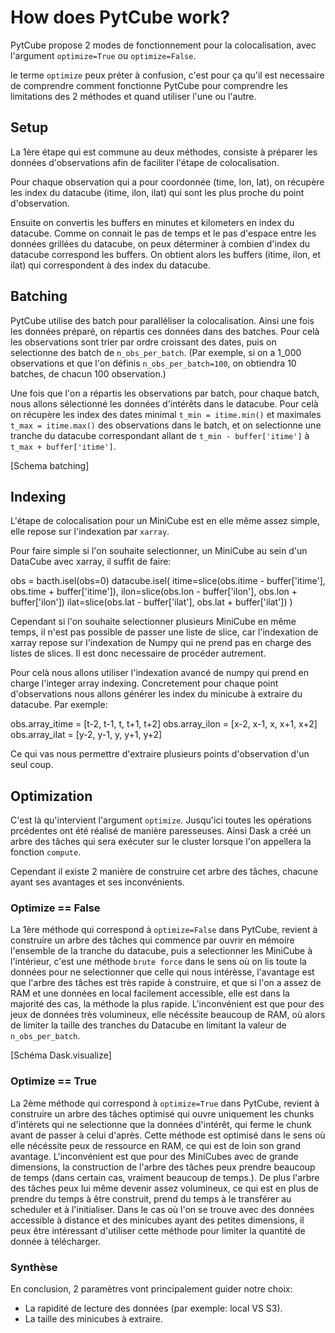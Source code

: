 # How does PytCube work?

PytCube propose 2 modes de fonctionnement pour la colocalisation, avec l'argument `optimize=True` ou `optimize=False`. 

le terme `optimize` peux préter à confusion, c'est pour ça qu'il est necessaire de comprendre comment fonctionne PytCube pour comprendre les limitations des 2 méthodes et quand utiliser l'une ou l'autre. 

## Setup

La 1ère étape qui est commune au deux méthodes, consiste à préparer les données d'observations afin de faciliter l'étape de colocalisation. 

Pour chaque observation qui a pour coordonnée (time, lon, lat), on récupère les index du datacube (itime, ilon, ilat) qui sont les plus proche du point d'observation. 

Ensuite on convertis les buffers en minutes et kilometers en index du datacube. Comme on connait le pas de temps et le pas d'espace entre les données grillées du datacube, on peux déterminer à combien d'index du datacube correspond les buffers. On obtient alors les buffers (itime, ilon, et ilat) qui correspondent à des index du datacube. 

## Batching

PytCube utilise des batch pour paralléliser la colocalisation. Ainsi une fois les données préparé, on répartis ces données dans des batches. Pour celà les observations sont trier par ordre croissant des dates, puis on selectionne des batch de `n_obs_per_batch`. (Par exemple, si on a 1_000 observations et que l'on définis `n_obs_per_batch=100`, on obtiendra 10 batches, de chacun 100 observation.)

Une fois que l'on a répartis les observations par batch, pour chaque batch, nous allons sélectionné les données d'intérêts dans le datacube. Pour celà on récupère les index des dates minimal `t_min = itime.min()` et maximales `t_max = itime.max()` des observations dans le batch, et on selectionne une tranche du datacube correspondant allant de `t_min - buffer['itime']` à `t_max + buffer['itime']`. 

[Schema batching]

## Indexing

L'étape de colocalisation pour un MiniCube est en elle même assez simple, elle repose sur l'indexation par `xarray`.

Pour faire simple si l'on souhaite selectionner, un MiniCube au sein d'un DataCube avec xarray, il suffit de faire:

obs = bacth.isel(obs=0)
datacube.isel(
    itime=slice(obs.itime - buffer['itime'], obs.time + buffer['itime']),
    ilon=slice(obs.lon - buffer['ilon'], obs.lon + buffer['ilon'])
    ilat=slice(obs.lat - buffer['ilat'], obs.lat + buffer['ilat'])
)

Cependant si l'on souhaite selectionner plusieurs MiniCube en même temps, il n'est pas possible de passer une liste de slice, car l'indexation de xarray repose sur l'indexation de Numpy qui ne prend pas en charge des listes de slices. Il est donc necessaire de procéder autrement. 

Pour celà nous allons utiliser l'indexation avancé de numpy qui prend en charge l'integer array indexing. Concretement pour chaque point d'observations nous allons générer les index du minicube à extraire du datacube. Par exemple:

obs.array_itime = [t-2, t-1, t, t+1, t+2]
obs.array_ilon = [x-2, x-1, x, x+1, x+2]
obs.array_ilat = [y-2, y-1, y, y+1, y+2]

Ce qui vas nous permettre d'extraire plusieurs points d'observation d'un seul coup. 

## Optimization

C'est là qu'intervient l'argument `optimize`. Jusqu'ici toutes les opérations prcédentes ont été réalisé de manière paresseuses. Ainsi Dask a créé un arbre des tâches qui sera exécuter sur le cluster lorsque l'on appellera la fonction `compute`. 

Cependant il existe 2 manière de construire cet arbre des tâches, chacune ayant ses avantages et ses inconvénients. 

### Optimize == False

La 1ère méthode qui correspond à `optimize=False` dans PytCube, revient à construire un arbre des tâches qui commence par ouvrir en mémoire l'ensemble de la tranche du datacube, puis a selectionner les MiniCube à l'intérieur, c'est une méthode `brute force` dans le sens où on lis toute la données pour ne selectionner que celle qui nous intérèsse, l'avantage est que l'arbre des tâches est très rapide à construire, et que si l'on a assez de RAM et une données en local facilement accessible, elle est dans la majorité des cas, la méthode la plus rapide. L'inconvénient est que pour des jeux de données très volumineux, elle nécéssite beaucoup de RAM, où alors de limiter la taille des tranches du Datacube en limitant la valeur de `n_obs_per_batch`. 

[Schéma Dask.visualize]

### Optimize == True

La 2ème méthode qui correspond à `optimize=True` dans PytCube, revient à construire un arbre des tâches optimisé qui ouvre uniquement les chunks d'intérets qui ne selectionne que la données d'intérêt, qui ferme le chunk avant de passer à celui d'après. Cette méthode est optimisé dans le sens où elle nécéssite peux de ressource en RAM, ce qui est de loin son grand avantage. L'inconvénient est que pour des MiniCubes avec de grande dimensions, la construction de l'arbre des tâches peux prendre beaucoup de temps (dans certain cas, vraiment beaucoup de temps.). De plus l'arbre des tâches peux lui même devenir assez volumineux, ce qui est en plus de prendre du temps à être construit, prend du temps à le transférer au scheduler et à l'initialiser. Dans le cas où l'on se trouve avec des données accessible à distance et des minicubes ayant des petites dimensions, il peux être intéressant d'utiliser cette méthode pour limiter la quantité de donnée à télécharger. 

### Synthèse

En conclusion, 2 paramètres vont principalement guider notre choix:
- La rapidité de lecture des données (par exemple: local VS S3). 
- La taille des minicubes à extraire.



